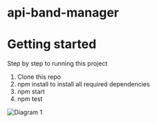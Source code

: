 # api-band-manager

# Getting started
Step by step to running this project
1. Clone this repo
2. npm install to install all required dependencies
3. npm start
4. npm test

![Diagram 1](https://github.com/dwikiramadhan/api-band-manager/assets/10826698/215bd2eb-1870-4c99-8937-5538391de500)

